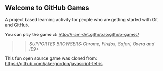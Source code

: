## Welcome to GitHub Games

A project based learning activity for people who are getting started with Git and GitHub.

You can play the game at: http://i-am-dnt.github.io/github-games/

>> _*SUPPORTED BROWSERS*: Chrome, Firefox, Safari, Opera and IE9+_

This fun open source game was cloned from: https://github.com/jakesgordon/javascript-tetris
